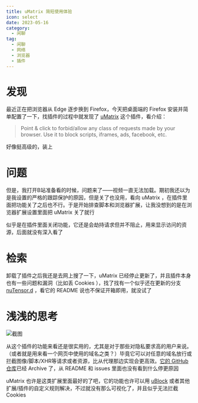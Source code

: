 ```yaml
---
title: uMatrix 简短使用体验
icon: select
date: 2023-05-16
category:
  - 闲聊
tag:
  - 闲聊
  - 网络
  - 浏览器
  - 插件
---
```

# 发现

最近正在把浏览器从 Edge 逐步换到 Firefox，今天把桌面端的 Firefox 安装并简单配置了一下，找插件的过程中就发现了 [uMatrix](https://addons.mozilla.org/en-US/firefox/addon/umatrix/) 这个插件，看介绍：

> Point & click to forbid/allow any class of requests made by your browser. Use it to block scripts, iframes, ads, facebook, etc.

好像挺高级的，装上

# 问题

但是，我打开B站准备看的时候，问题来了——视频一直无法加载。期初我还以为是我设置的严格的跟踪保护的原因，但是关了也没用，看向 uMatrix ，在插件里面把功能关了之后也不行。于是开始排查脚本和浏览器扩展，让我没想到的是在浏览器扩展设置里面把 uMatrix 关了就行

似乎是在插件里面关闭功能，它还是会劫持请求但并不阻止，用来显示访问的资源，后面就没有深入看了

# 检索

卸载了插件之后我还是去网上搜了一下，uMatrix 已经停止更新了，并且插件本身也有一些问题和漏洞（比如丢 Cookies ），找了找有一个似乎还在更新的分支 [nuTensor.d](https://github.com/SteelEyeballSac1/nuTensor.d) ，看它的 README 说也不保证开箱即用，就没试了

# 浅浅的思考

![截图](https://addons.mozilla.org/user-media/previews/full/158/158458.png)

从这个插件的功能来看还是很实用的，尤其是对于那些对隐私要求高的用户来说。（或者就是用来看一个网页中使用的域名之类？）毕竟它可以对任意的域名放行或拦截图像/脚本/XHR等请求或者资源，比从代理那边实现会更高效。[它的 GitHub 仓库](https://github.com/gorhill/uMatrix)已经 Archive 了，从 README 和 issues 里面也没有看到什么停更原因

uMatrix 也许是这类扩展里面最好的了吧，它的功能也许可以用 [uBlock](https://github.com/gorhill/uBlock) 或者其他扩展/插件的自定义规则解决，不过就没有那么可视化了，并且似乎无法拦截 Cookies